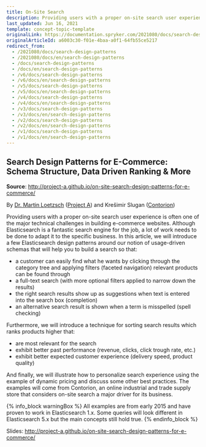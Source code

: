 ```yaml
---
title: On-Site Search
description: Providing users with a proper on-site search user experience is often one of the major technical challenges in building e-commerce websites.
last_updated: Jun 16, 2021
template: concept-topic-template
originalLink: https://documentation.spryker.com/2021080/docs/search-design-patterns
originalArticleId: a6003c30-f01e-4baa-a0f1-64fb55ce5217
redirect_from:
  - /2021080/docs/search-design-patterns
  - /2021080/docs/en/search-design-patterns
  - /docs/search-design-patterns
  - /docs/en/search-design-patterns
  - /v6/docs/search-design-patterns
  - /v6/docs/en/search-design-patterns  
  - /v5/docs/search-design-patterns
  - /v5/docs/en/search-design-patterns  
  - /v4/docs/search-design-patterns
  - /v4/docs/en/search-design-patterns  
  - /v3/docs/search-design-patterns
  - /v3/docs/en/search-design-patterns  
  - /v2/docs/search-design-patterns
  - /v2/docs/en/search-design-patterns  
  - /v1/docs/search-design-patterns
  - /v1/docs/en/search-design-patterns
---
```


## Search Design Patterns for E-Commerce: Schema Structure, Data Driven Ranking & More

**Source**: <http://project-a.github.io/on-site-search-design-patterns-for-e-commerce/>

By [Dr. Martin Loetzsch](http://martin-loetzsch.de/) ([Project A](https://www.project-a.com/)) and Krešimir Slugan ([Contorion](https://contorion.de/))

Providing users with a proper on-site search user experience is often one of the major technical challenges in building e-commerce websites. Although Elasticsearch is a fantastic search engine for the job, a lot of work needs to be done to adapt it to the specific business. In this article, we will introduce a few Elasticsearch design patterns around our notion of usage-driven schemas that will help you to build a search so that:

* a customer can easily find what he wants by clicking through the category tree and applying filters (faceted navigation) relevant products can be found through
* a full-text search (with more optional filters applied to narrow down the results)
* the right search results show up as suggestions when text is entered into the search box (completion)
* an alternative search result is shown when a term is misspelled (spell checking)

Furthermore, we will introduce a technique for sorting search results which ranks products higher that:

* are most relevant for the search
* exhibit better past performance (revenue, clicks, click trough rate, etc.)
* exhibit better expected customer experience (delivery speed, product quality)

And finally, we will illustrate how to personalize search experience using the example of dynamic pricing and discuss some other best practices. The examples will come from Contorion, an online industrial and trade supply store that considers on-site search a major driver for its business.

{% info_block warningBox %}
All examples are from early 2015 and have proven to work in Elasticsearch 1.x. Some queries will look different in Elasticsearch 5.x but the main concepts still hold true.
{% endinfo_block %}

Slides: <http://project-a.github.io/on-site-search-design-patterns-for-e-commerce/>
